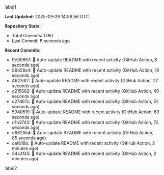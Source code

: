 
label1 
<!-- ACTIVITY_START -->
**Last Updated:** 2025-09-29 14:56:56 UTC

**Repository Stats:**
- Total Commits: 1780
- Last Commit: 8 seconds ago

**Recent Commits:**
- 9e90867: 🤖 Auto-update README with recent activity (GitHub Action, 8 seconds ago)
- 98b58a4: 🤖 Auto-update README with recent activity (GitHub Action, 18 seconds ago)
- 4627df7: 🤖 Auto-update README with recent activity (GitHub Action, 27 seconds ago)
- c215682: 🤖 Auto-update README with recent activity (GitHub Action, 40 seconds ago)
- c27d07c: 🤖 Auto-update README with recent activity (GitHub Action, 51 seconds ago)
- 5940519: 🤖 Auto-update README with recent activity (GitHub Action, 63 seconds ago)
- d1b3742: 🤖 Auto-update README with recent activity (GitHub Action, 72 seconds ago)
- d682554: 🤖 Auto-update README with recent activity (GitHub Action, 85 seconds ago)
- cafb19b: 🤖 Auto-update README with recent activity (GitHub Action, 2 minutes ago)
- 34c4f45: 🤖 Auto-update README with recent activity (GitHub Action, 2 minutes ago)
<!-- ACTIVITY_END -->

label2

